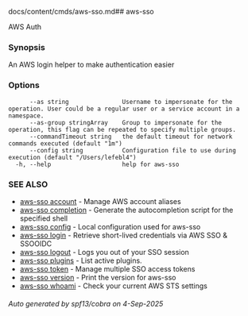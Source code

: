 docs/content/cmds/aws-sso.md## aws-sso

AWS Auth

### Synopsis

An AWS login helper to make authentication easier

### Options

```
      --as string               Username to impersonate for the operation. User could be a regular user or a service account in a namespace.
      --as-group stringArray    Group to impersonate for the operation, this flag can be repeated to specify multiple groups.
      --commandTimeout string   the default timeout for network commands executed (default "1m")
      --config string           Configuration file to use during execution (default "/Users/lefebl4")
  -h, --help                    help for aws-sso
```

### SEE ALSO

* [aws-sso account](../aws-sso_account)	 - Manage AWS account aliases
* [aws-sso completion](../aws-sso_completion)	 - Generate the autocompletion script for the specified shell
* [aws-sso config](../aws-sso_config)	 - Local configuration used for aws-sso
* [aws-sso login](../aws-sso_login)	 - Retrieve short-lived credentials via AWS SSO & SSOOIDC
* [aws-sso logout](../aws-sso_logout)	 - Logs you out of your SSO session
* [aws-sso plugins](../aws-sso_plugins)	 - List active plugins.
* [aws-sso token](../aws-sso_token)	 - Manage multiple SSO access tokens
* [aws-sso version](../aws-sso_version)	 - Print the version for aws-sso
* [aws-sso whoami](../aws-sso_whoami)	 - Check your current AWS STS settings

###### Auto generated by spf13/cobra on 4-Sep-2025
